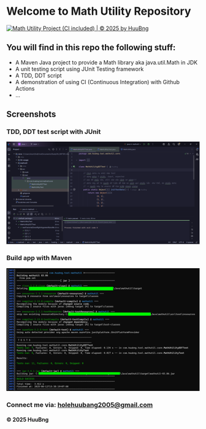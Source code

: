 # Welcome to Math Utility Repository

[![Math Utility Project (CI included) | © 2025 by HuuBng](https://github.com/HuuBng/SWT301-Code/actions/workflows/java_mathutil.yml/badge.svg)](https://github.com/HuuBng/SWT301-Code/actions/workflows/java_mathutil.yml)

## You will find in this repo the following stuff:

* A Maven Java project to provide a Math library aka java.util.Math in JDK
* A unit testing script using JUnit Testing framework
* A TDD, DDT script
* A demonstration of using CI (Continuous Integration) with Github Actions
* ...

## Screenshots

### TDD, DDT test script with JUnit

![TDD DDT test script](https://raw.githubusercontent.com/HuuBng/mathutil/refs/heads/main/screenshots/TDD_DDT%20with%20JUnit.png)

### Build app with Maven

![Maven builder](https://raw.githubusercontent.com/HuuBng/mathutil/refs/heads/main/screenshots/Maven%20Builder.png)

### Connect me via: holehuubang2005@gmail.com

#### &#169; 2025 HuuBng
